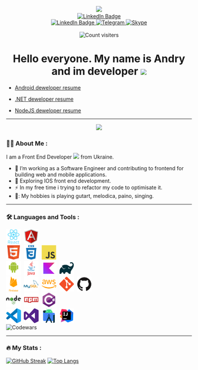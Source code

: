 <div align="center">
  <div id="header">
    <img src="https://media.giphy.com/media/13HgwGsXF0aiGY/giphy.gif" width="300"/>
  </div>

  <a href="https://git.io/typing-svg">
      <img src="https://readme-typing-svg.herokuapp.com?font=Macondo&color=5BB0F7&lines=roses+are+red;violets+are+blue;unexpected+'%7B';on+line+32" alt="LinkedIn Badge"  width="300"/>
    </a>
  
  <div id="badges" >
    <a href="https://www.linkedin.com/in/andrew-saprigin-437201282/">
      <img src="https://img.shields.io/badge/LinkedIn-blue?style=for-the-badge&logo=linkedin&logoColor=white" alt="LinkedIn Badge"/>
    </a>
    <a href="https://t.me/AndrewSaprigin">
      <img src="https://img.shields.io/badge/Telegram-green?style=for-the-badge&logo=Telegram&logoColor=white" alt="Telegram"/>
    </a>
    <a href="https://join.skype.com/invite/NxnMcpBXz7ZV">
      <img src="https://img.shields.io/badge/Skype-blue?style=for-the-badge&logo=Telegram&logoColor=white" alt="Skype"/>
    </a>
  </div>

  <br>

  <img src="https://moe-counter.glitch.me/get/@:Saprsuu6?theme=rule34" alt="Count visiters"/>
  
  <h1 id="title">
    Hello everyone. My name is Andry and im developer
    <img src="https://media.giphy.com/media/hvRJCLFzcasrR4ia7z/giphy.gif" width="30px"/>
  </h1>

<ul align="left">
  <li>
      <a href="https://drive.google.com/file/d/1Y23K96JVEs9B7Z1UlPfO111I31Z_rdt-/view?usp=sharing">
        <p>Android deweloper resume</p>
      </a>
    </li>
    <li>
      <a href="https://drive.google.com/file/d/1YACXRbO2fSgsFd3cLdVwtJx-__wrbhU3/view?usp=sharing">
        <p>.NET deweloper resume</p>
      </a>
    </li>
  <li>
      <a href="https://drive.google.com/file/d/1a1frfr1cxVJYzOcGnE5ZOsRfFiEylsaX/view?usp=sharing">
        <p>NodeJS deweloper resume</p>
      </a>
    </li>
</ul>

<hr>

  <div id="header">
    <img style="display: inline" src="https://media.giphy.com/media/l378bZUQJUWTr0MAU/giphy.gif" width="300"/>
  </div>
</div>

### :woman_technologist: About Me :
I am a Front End Developer <img src="https://media.giphy.com/media/WUlplcMpOCEmTGBtBW/giphy.gif" width="30"> from Ukraine.
- :telescope: I’m working as a Software Engineer and contributing to frontend for building web and mobile applications.
- :seedling: Exploring IOS front end development.
- :zap: In my free time i trying to refactor my code to optimisate it.
- 🎹: My hobbies is playing gutart, melodica, paino, singing.

<hr>

### :hammer_and_wrench: Languages and Tools :
<div>
  <img src="https://github.com/devicons/devicon/blob/master/icons/react/react-original-wordmark.svg" title="React" alt="React" width="40" height="40"/>&nbsp;
  <img src="https://github.com/devicons/devicon/blob/master/icons/angularjs/angularjs-original.svg" title="Git" **alt="Git" width="40" height="40"/>&nbsp;
</div>

<div>
    <img src="https://github.com/devicons/devicon/blob/master/icons/html5/html5-original.svg" title="HTML5" alt="HTML" width="40" height="40"/>&nbsp;
    <img src="https://github.com/devicons/devicon/blob/master/icons/css3/css3-plain-wordmark.svg"  title="CSS3" alt="CSS" width="40" height="40"/>&nbsp;
  <img src="https://github.com/devicons/devicon/blob/master/icons/javascript/javascript-original.svg" title="JavaScript" alt="JavaScript" width="40" height="40"/>&nbsp;
</div>

<div>
    <img src="https://github.com/devicons/devicon/blob/master/icons/android/android-original-wordmark.svg" title="Git" **alt="Git" width="40" height="40"/>&nbsp;
    <img src="https://github.com/devicons/devicon/blob/master/icons/java/java-original-wordmark.svg" title="Java" alt="Java" width="40" height="40"/>&nbsp;
  <img src="https://github.com/devicons/devicon/blob/master/icons/kotlin/kotlin-original.svg" title="Kotlin" **alt="Kotlin" width="40" height="40"/>&nbsp;
    <img src="https://github.com/devicons/devicon/blob/master/icons/gradle/gradle-plain.svg" title="Gradle" **alt="Gradle" width="40" height="40"/>&nbsp;
</div>

<div>
  <img src="https://github.com/devicons/devicon/blob/master/icons/firebase/firebase-plain-wordmark.svg" title="Firebase" alt="Firebase" width="40" height="40"/>&nbsp;
  <img src="https://github.com/devicons/devicon/blob/master/icons/mysql/mysql-original-wordmark.svg" title="MySQL"  alt="MySQL" width="40" height="40"/>&nbsp;
  <img src="https://github.com/devicons/devicon/blob/master/icons/amazonwebservices/amazonwebservices-plain-wordmark.svg" title="AWS" alt="AWS" width="40" height="40"/>&nbsp;
  <img src="https://github.com/devicons/devicon/blob/master/icons/git/git-original.svg" title="Git" **alt="Git" width="40" height="40"/>&nbsp;
  <img src="https://github.com/devicons/devicon/blob/master/icons/github/github-original.svg" title="Git" **alt="Git" width="40" height="40"/>&nbsp;
</div>

<div>
    <img src="https://github.com/devicons/devicon/blob/master/icons/nodejs/nodejs-original-wordmark.svg" title="NodeJS" alt="NodeJS" width="40" height="40"/>&nbsp;
    <img src="https://github.com/devicons/devicon/blob/master/icons/npm/npm-original-wordmark.svg" title="Npm" **alt="Npm" width="40" height="40"/>&nbsp;
    <img src="https://github.com/devicons/devicon/blob/master/icons/csharp/csharp-original.svg" title="Csharp" **alt="Csharp" width="40" height="40"/>&nbsp;
</div>

<div>
    <img src="https://github.com/devicons/devicon/blob/master/icons/vscode/vscode-original.svg" title="VScode" alt="VScode" width="40" height="40"/>&nbsp;
  <img src="https://github.com/devicons/devicon/blob/master/icons/visualstudio/visualstudio-plain.svg" title="VisualStudio" alt="VisualStudio" width="40" height="40"/>&nbsp;
  <img src="https://github.com/devicons/devicon/blob/master/icons/androidstudio/androidstudio-original.svg" title="AndroidStudio" alt="AndroidStudio" width="40" height="40"/>&nbsp;
  <img src="https://github.com/devicons/devicon/blob/master/icons/intellij/intellij-original.svg" title="Intellij" alt="Intellij" width="40" height="40"/>&nbsp;
</div>

<div>
  <img src="https://www.codewars.com/users/AndrySaprigin/badges/large" title="Codewars" alt="Codewars"/>&nbsp;
</div>

<hr>

### :fire: My Stats :
[![GitHub Streak](http://github-readme-streak-stats.herokuapp.com?user=Saprsuu6&theme=dark&background=2b293d)](https://git.io/streak-stats)
[![Top Langs](https://github-readme-stats.vercel.app/api/top-langs/?username=Saprsuu6&layout=compact&theme=dark&background=2b293d)](https://github.com/anuraghazra/github-readme-stats)
